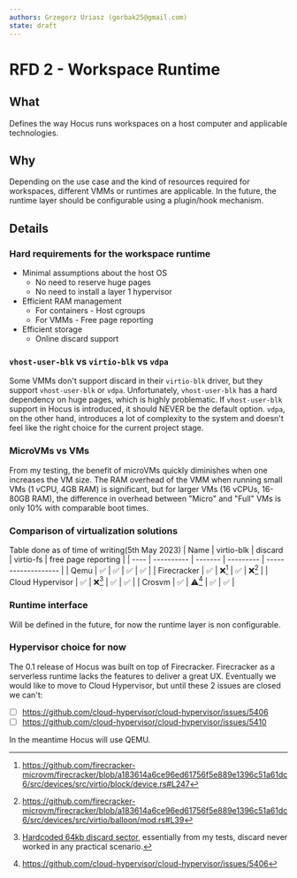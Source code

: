 ```yaml
---
authors: Grzegorz Uriasz (gorbak25@gmail.com)
state: draft
---
```


# RFD 2 - Workspace Runtime

## What

Defines the way Hocus runs workspaces on a host computer and applicable technologies.

## Why

Depending on the use case and the kind of resources required for workspaces, different VMMs or runtimes are applicable. In the future, the runtime layer should be configurable using a plugin/hook mechanism.

## Details

### Hard requirements for the workspace runtime

- Minimal assumptions about the host OS
  - No need to reserve huge pages
  - No need to install a layer 1 hypervisor
- Efficient RAM management
  - For containers - Host cgroups
  - For VMMs - Free page reporting
- Efficient storage
  - Online discard support

### `vhost-user-blk` vs `virtio-blk` vs `vdpa`

Some VMMs don't support discard in their `virtio-blk` driver, but they support `vhost-user-blk` or `vdpa`. Unfortunately, `vhost-user-blk` has a hard dependency on huge pages, which is highly problematic. If `vhost-user-blk` support in Hocus is introduced, it should NEVER be the default option. `vdpa`, on the other hand, introduces a lot of complexity to the system and doesn't feel like the right choice for the current project stage.

### MicroVMs vs VMs

From my testing, the benefit of microVMs quickly diminishes when one increases the VM size. The RAM overhead of the VMM when running small VMs (1 vCPU, 4GB RAM) is significant, but for larger VMs (16 vCPUs, 16-80GB RAM), the difference in overhead between "Micro" and "Full" VMs is only 10% with comparable boot times.

### Comparison of virtualization solutions

Table done as of time of writing(5th May 2023)
| Name | virtio-blk | discard | virtio-fs | free page reporting |
| ---- | ---------- | ------- | --------- | ------------------- |
| Qemu | ✅ | ✅ | ✅ | ✅ |
| Firecracker | ✅ | ❌[^1] | ✅ | ❌[^4] |
| Cloud Hypervisor | ✅ | ❌[^2] | ✅ | ✅ |
| Crosvm | ✅ | ⚠️[^3] | ✅ | ✅ |
[^1]: https://github.com/firecracker-microvm/firecracker/blob/a183614a6ce96ed61756f5e889e1396c51a61dc6/src/devices/src/virtio/block/device.rs#L247
[^2]: [Hardcoded 64kb discard sector](https://chromium.googlesource.com/chromiumos/platform/crosvm/+/e73c80f355099a38293108baf0aed9666664a6e7/devices/src/virtio/block.rs#40), essentially from my tests, discard never worked in any practical scenario.
[^3]: https://github.com/cloud-hypervisor/cloud-hypervisor/issues/5406
[^4]: https://github.com/firecracker-microvm/firecracker/blob/a183614a6ce96ed61756f5e889e1396c51a61dc6/src/devices/src/virtio/balloon/mod.rs#L39

### Runtime interface

Will be defined in the future, for now the runtime layer is non configurable.

### Hypervisor choice for now

The 0.1 release of Hocus was built on top of Firecracker. Firecracker as a serverless runtime lacks the features to deliver a great UX. Eventually we would like to move to Cloud Hypervisor, but until these 2 issues are closed we can't:

- [ ] https://github.com/cloud-hypervisor/cloud-hypervisor/issues/5406
- [ ] https://github.com/cloud-hypervisor/cloud-hypervisor/issues/5410

In the meantime Hocus will use QEMU.
